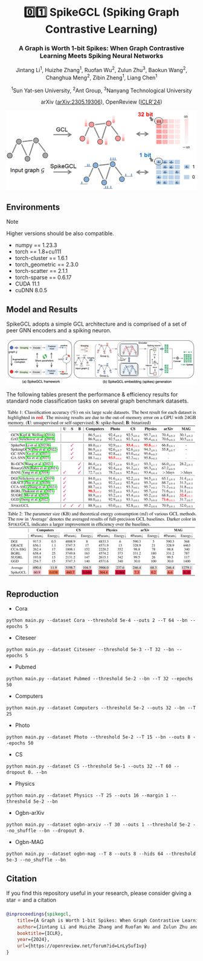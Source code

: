 <div align="center">
<h1>0️⃣1️⃣ SpikeGCL (Spiking Graph Contrastive Learning)</h1>
<h3>A Graph is Worth 1-bit Spikes: When Graph Contrastive Learning Meets Spiking Neural Networks</h3>

Jintang Li<sup>1</sup>, Huizhe Zhang<sup>1</sup>, Ruofan Wu<sup>2</sup>, Zulun Zhu<sup>3</sup>, Baokun Wang<sup>2</sup>, Changhua Meng<sup>2</sup>, Zibin Zheng<sup>1</sup>, Liang Chen<sup>1</sup>

<sup>1</sup>Sun Yat-sen University, <sup>2</sup>Ant Group, <sup>3</sup>Nanyang Technological University
 

arXiv ([arXiv:2305.19306](https://arxiv.org/abs/2305.19306)),
OpenReview ([ICLR'24](https://openreview.net/forum?id=LnLySuf1vp))

</div>

<div align="center">
  <img width="504" src="imgs/comparison.png"/>
</div>


## Environments

> [!NOTE]
> Higher versions should be also compatible.

+ numpy == 1.23.3
+ torch == 1.8+cu111
+ torch-cluster == 1.6.1
+ torch_geometric == 2.3.0
+ torch-scatter == 2.1.1
+ torch-sparse == 0.6.17
+ CUDA 11.1
+ cuDNN 8.0.5

## Model and Results

SpikeGCL adopts a simple GCL architecture and is comprised of a set of peer GNN encoders and a spiking neuron.

<div align="center">
  <img src="imgs/spikegcl.png"/>
</div>

The following tables present the performance & efficiency results for standard node classification tasks on several graph benchmark datasets.
<div align="center">
  <img src="imgs/tab1.png"/>
  <img src="imgs/tab2.png"/>
</div>

## Reproduction

+ Cora
```
python main.py --dataset Cora --threshold 5e-4 --outs 2 --T 64 --bn --epochs 5
```
+ Citeseer
```
python main.py --dataset Citeseer --threshold 5e-3 --T 32 --bn --epochs 5
```
+ Pubmed
```
python main.py --dataset Pubmed --threshold 5e-2 --bn --T 32 --epochs 50
```
+ Computers
```
python main.py --dataset Computers --threshold 5e-2 --outs 32 --bn --T 25
```
+ Photo 
```
python main.py --dataset Photo --threshold 5e-2 --T 15 --bn --outs 8 --epochs 50
```
+ CS
```
python main.py --dataset CS --threshold 5e-1 --outs 32 --T 60 --dropout 0. --bn
```
+ Physics 
```
python main.py --dataset Physics --T 25 --outs 16 --margin 1 --threshold 5e-2 --bn
```
+ Ogbn-arXiv
```
python main.py --dataset ogbn-arxiv --T 30 --outs 1 --threshold 5e-2 --no_shuffle --bn --dropout 0.
```
+ Ogbn-MAG
```
python main.py --dataset ogbn-mag --T 8 --outs 8 --hids 64 --threshold 5e-3 --no_shuffle --bn
```

## Citation
If you find this repository useful in your research, please consider giving a star ⭐ and a citation

```bibtex
@inproceedings{spikegcl,
    title={A Graph is Worth 1-bit Spikes: When Graph Contrastive Learning Meets Spiking Neural Networks},
    author={Jintang Li and Huizhe Zhang and Ruofan Wu and Zulun Zhu and Baokun Wang and Changhua Meng and Zibin Zheng and Liang Chen},
    booktitle={ICLR},
    year={2024},
    url={https://openreview.net/forum?id=LnLySuf1vp}
}
```
